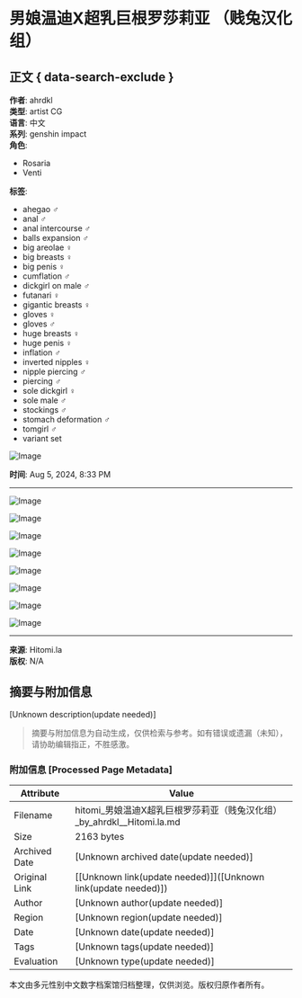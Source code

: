 # 男娘温迪X超乳巨根罗莎莉亚 （贱兔汉化组）

## 正文 { data-search-exclude }


**作者**: ahrdkl  
**类型**: artist CG  
**语言**: 中文  
**系列**: genshin impact  
**角色**:  
- Rosaria  
- Venti  

**标签**:  
- ahegao ♂  
- anal ♂  
- anal intercourse ♂  
- balls expansion ♂  
- big areolae ♀  
- big breasts ♀  
- big penis ♀  
- cumflation ♂  
- dickgirl on male ♂  
- futanari ♀  
- gigantic breasts ♀  
- gloves ♀  
- gloves ♂  
- huge breasts ♀  
- huge penis ♀  
- inflation ♂  
- inverted nipples ♀  
- nipple piercing ♂  
- piercing ♂  
- sole dickgirl ♀  
- sole male ♂  
- stockings ♂  
- stomach deformation ♂  
- tomgirl ♂  
- variant set  

![Image](https://atn.hitomi.la/webpbigtn/6/62/33f802ed9074a834dae4f2a210ee5423c5192910d05488cc4ffc9a2c461d1626.webp)

**时间**: Aug 5, 2024, 8:33 PM  

---

![Image](https://atn.hitomi.la/webpsmallsmalltn/6/62/33f802ed9074a834dae4f2a210ee5423c5192910d05488cc4ffc9a2c461d1626.webp)

![Image](https://btn.hitomi.la/webpsmallsmalltn/2/99/b674d98119dc2bbbd364e9d0c0b6420990d52d60212cbd520109dbbd1d912992.webp)

![Image](https://atn.hitomi.la/webpsmallsmalltn/0/0b/b0a19622b950a809288d5c31b57253bc31ae0c1ffaeb4ae79ce0a9271d5770b0.webp)

![Image](https://btn.hitomi.la/webpsmallsmalltn/4/a5/26b2a1112e0b7bdb49f305d8340d313de2fdd0d7a98eed010132bef7db6eba54.webp)

![Image](https://atn.hitomi.la/webpsmallsmalltn/5/cc/a111e3cfc814af18ddb43741079891d8a793df79c9f4f5fcc1c3b9923c41dcc5.webp)

![Image](https://atn.hitomi.la/webpsmallsmalltn/2/5f/f591c3350ebdf711616606dd413a472a0c9afa311f040bbc825716ca895f45f2.webp)

![Image](https://atn.hitomi.la/webpsmallsmalltn/5/2e/e420231c1fbc499b56447eca9e8c862d3bac7f38e734f94f1fad9c08d4d722e5.webp)

![Image](https://btn.hitomi.la/webpsmallsmalltn/0/85/197622ac47ee64ad4d5f876037b65e4a29be127d7012643fda60ed6fbb2cb850.webp)

---

**来源**: Hitomi.la  
**版权**: N/A  
<!-- tcd_original_link https://hitomi.la/cg/%E7%94%B7%E5%A8%98%E6%B8%A9%E8%BF%AAx%E8%B6%85%E4%B9%B3%E5%B7%A8%E6%A0%B9%E7%BD%97%E8%8E%8E%E8%8E%89%E4%BA%9A-%EF%BC%88%E8%B4%B1%E5%85%94%E6%B1%89%E5%8C%96%E7%BB%84%EF%BC%89-%E4%B8%AD%E6%96%87-3012300.html -->


## 摘要与附加信息

<!-- tcd_abstract -->
[Unknown description(update needed)]
<!-- tcd_abstract_end -->

> 摘要与附加信息为自动生成，仅供检索与参考。如有错误或遗漏（未知），请协助编辑指正，不胜感激。

### 附加信息 [Processed Page Metadata]

| Attribute       | Value                                  |
|-----------------|----------------------------------------|
| Filename        | hitomi_男娘温迪X超乳巨根罗莎莉亚（贱兔汉化组）_by_ahrdkl__Hitomi.la.md                             |
| Size            | 2163 bytes                           |
| Archived Date   | [Unknown archived date(update needed)]                             |
| Original Link   | [[Unknown link(update needed)]]([Unknown link(update needed)])                       |
| Author          | [Unknown author(update needed)]                               |
| Region          | [Unknown region(update needed)]                               |
| Date            | [Unknown date(update needed)]                                 |
| Tags            | [Unknown tags(update needed)]                                 |
| Evaluation            | [Unknown type(update needed)]                                 |
<!-- tcd_table_end -->

本文由多元性别中文数字档案馆归档整理，仅供浏览。版权归原作者所有。
